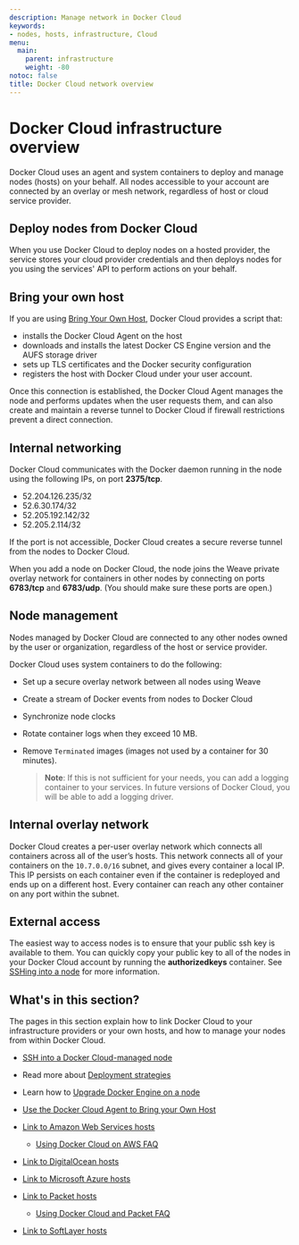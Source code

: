 ```yaml
---
description: Manage network in Docker Cloud
keywords:
- nodes, hosts, infrastructure, Cloud
menu:
  main:
    parent: infrastructure
    weight: -80
notoc: false
title: Docker Cloud network overview
---
```


# Docker Cloud infrastructure overview

Docker Cloud uses an agent and system containers to deploy and manage nodes (hosts) on your behalf. All nodes accessible to your account are connected by an overlay or mesh network, regardless of host or cloud service provider.

## Deploy nodes from Docker Cloud

When you use Docker Cloud to deploy nodes on a hosted provider, the service stores your cloud provider credentials and then deploys nodes for you using the services' API to perform actions on your behalf.

## Bring your own host

If you are using [Bring Your Own Host](byoh.md), Docker Cloud provides a script that:

- installs the Docker Cloud Agent on the host
- downloads and installs the latest Docker CS Engine version and the AUFS storage driver
- sets up TLS certificates and the Docker security configuration
- registers the host with Docker Cloud under your user account.

Once this connection is established, the Docker Cloud Agent manages the node and performs updates when the user requests them, and can also create and maintain a reverse tunnel to Docker Cloud if firewall restrictions prevent a direct connection.

## Internal networking

Docker Cloud communicates with the Docker daemon running in the node using the following IPs, on port **2375/tcp**.

- 52.204.126.235/32
- 52.6.30.174/32
- 52.205.192.142/32
- 52.205.2.114/32

If the port is not accessible, Docker Cloud creates a secure reverse tunnel from the nodes to Docker Cloud.

When you add a node on Docker Cloud, the node joins the Weave private overlay network for containers in other nodes by connecting on ports **6783/tcp** and **6783/udp**. (You should make sure these ports are open.)

## Node management

Nodes managed by Docker Cloud are connected to any other nodes owned by the user or organization, regardless of the host or service provider.

Docker Cloud uses system containers to do the following:

- Set up a secure overlay network between all nodes using Weave
- Create a stream of Docker events from nodes to Docker Cloud
- Synchronize node clocks
- Rotate container logs when they exceed 10 MB.
- Remove `Terminated` images (images not used by a container for 30 minutes).

  > **Note**: If this is not sufficient for your needs, you can add a logging container to your services. In future versions of Docker Cloud, you will be able to add a logging driver.

## Internal overlay network

Docker Cloud creates a per-user overlay network which connects all containers across all of the user’s hosts. This network connects all of your containers on the `10.7.0.0/16` subnet, and gives every container a local IP. This IP persists on each container even if the container is redeployed and ends up on a different host. Every container can reach any other container on any port within the subnet.

## External access

The easiest way to access nodes is to ensure that your public ssh key is available to them. You can quickly copy your public key to all of the nodes in your Docker Cloud account by running the **authorizedkeys** container. See [SSHing into a node](ssh-into-a-node.md) for more information.

## What's in this section?
The pages in this section explain how to link Docker Cloud to your infrastructure providers or your own hosts, and how to manage your nodes from within Docker Cloud.

* [SSH into a Docker Cloud-managed node](ssh-into-a-node.md)
* Read more about [Deployment strategies](deployment-strategies.md)
* Learn how to [Upgrade Docker Engine on a node](docker-upgrade.md)

* [Use the Docker Cloud Agent to Bring your Own Host](byoh.md)
* [Link to Amazon Web Services hosts](link-aws.md)
    * [Using Docker Cloud on AWS FAQ](cloud-on-aws-faq.md)
* [Link to DigitalOcean hosts](link-do.md)
* [Link to Microsoft Azure hosts](link-azure.md)
* [Link to Packet hosts](link-packet.md)
    * [Using Docker Cloud and Packet FAQ](cloud-on-packet.net-faq.md)
* [Link to SoftLayer hosts](link-softlayer.md)
